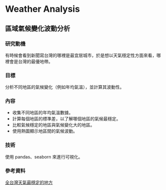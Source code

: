 # Weather Analysis

## 區域氣候變化波動分析
### 研究動機
有時候會看到新聞寫台灣的哪裡是最宜居城市，於是想以天氣穩定性方面來看，哪裡會是台灣的最優地帶。

### 目標
  分析不同地區的氣候變化（例如年均氣溫），並計算其波動性。

### 內容
  - 收集不同地區的年均氣溫數據。
  - 計算每個地區的標準差，以了解哪個地區的氣候最穩定。
  - 比較氣候穩定的地區與氣候變化大的地區。
  - 使用熱圖顯示地區間的氣候波動。

### 技術
  使用 pandas、seaborn 來進行可視化。

### 參考資料
[全台灣天氣最穩定的地方](https://www.google.com/search?q=%E5%85%A8%E5%8F%B0%E7%81%A3%E5%A4%A9%E6%B0%A3%E6%9C%80%E7%A9%A9%E5%AE%9A%E7%9A%84%E5%9C%B0%E6%96%B9)
